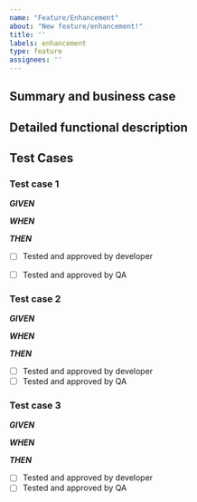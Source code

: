 ```yaml
---
name: "Feature/Enhancement"
about: "New feature/enhancement!"
title: ''
labels: enhancement
type: feature
assignees: ''
---
```

## Summary and business case
<!-- Give a concise description of the feature request and the business value. -->

## Detailed functional description
<!-- A clear and concise description of what you want to happen. Add any considered drawbacks. -->

## Test Cases

### Test case 1
***GIVEN***
<!-- Describe the pre-conditions and the starting point for the test case. -->

***WHEN***
<!-- Outline the action or event that triggers the behavior you want to test. -->

***THEN***
<!-- Describe the expected outcome or results of the test. -->

- [ ] Tested and approved by developer
- [ ] Tested and approved by QA


### Test case 2
***GIVEN***


***WHEN***


***THEN***

- [ ] Tested and approved by developer
- [ ] Tested and approved by QA

### Test case 3
***GIVEN***


***WHEN***


***THEN***

- [ ] Tested and approved by developer
- [ ] Tested and approved by QA

<!--- Dont forget to label the feature appropriately. -->

